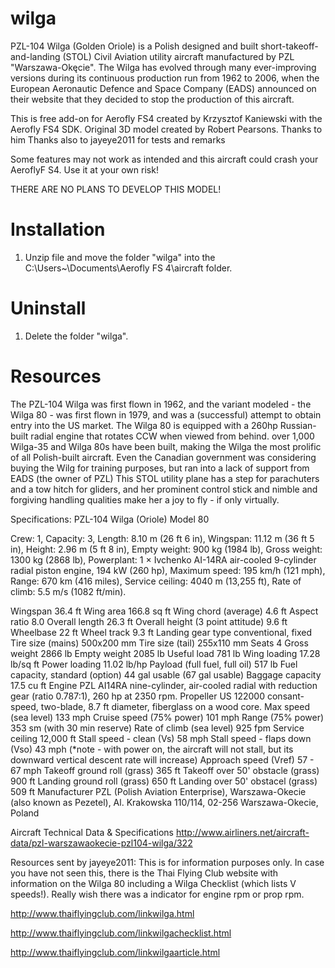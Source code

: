 # wilga
PZL-104 Wilga (Golden Oriole) is a Polish designed and built short-takeoff-and-landing (STOL) Civil Aviation utility aircraft manufactured by PZL "Warszawa-Okęcie". The Wilga has evolved through many ever-improving versions during its continuous production run from 1962 to 2006, when the European Aeronautic Defence and Space Company (EADS) announced on their website that they decided to stop the production of this aircraft. 

This is free add-on for Aerofly FS4 created by Krzysztof Kaniewski with the Aerofly FS4 SDK.
Original 3D model created by Robert Pearsons. Thanks to him
Thanks also to jayeye2011 for tests and remarks

 Some features may not work as intended and this aircraft could crash your AeroflyF S4. 
 Use it at your own risk!

THERE ARE NO PLANS TO DEVELOP THIS MODEL!

# Installation

1. Unzip file and move the folder "wilga" into the C:\Users\~\Documents\Aerofly FS 4\aircraft folder.

# Uninstall

1. Delete the folder "wilga".

# Resources

The PZL-104 Wilga was first flown in 1962, and the variant modeled - the Wilga 80 - was first flown in 1979, and was a (successful) attempt to obtain entry into the US market. The Wilga 80 is equipped with a 260hp Russian-built radial engine that rotates CCW when viewed from behind. over 1,000 Wilga-35 and Wilga 80s have been built, making the Wilga the most prolific of all Polish-built aircraft. Even the Canadian government was considering buying the Wilg for training purposes, but ran into a lack of support from EADS (the owner of PZL) This STOL utility plane has a step for parachuters and a tow hitch for gliders, and her prominent control stick and nimble and forgiving handling qualities make her a joy to fly - if only virtually.


Specifications: PZL-104 Wilga (Oriole) Model 80

Crew: 1,
Capacity: 3, 
Length: 8.10 m (26 ft 6 in), 
Wingspan: 11.12 m (36 ft 5 in), 
Height: 2.96 m (5 ft 8 in), 
Empty weight: 900 kg (1984 lb), 
Gross weight: 1300 kg (2868 lb), 
Powerplant: 1 × Ivchenko AI-14RA air-cooled 9-cylinder radial piston engine, 194 kW (260 hp), 
Maximum speed: 195 km/h (121 mph), 
Range: 670 km (416 miles), 
Service ceiling: 4040 m (13,255 ft), 
Rate of climb: 5.5 m/s (1082 ft/min). 

Wingspan 36.4 ft
Wing area 166.8 sq ft
Wing chord (average) 4.6 ft
Aspect ratio 8.0
Overall length 26.3 ft
Overall height (3 point attitude) 9.6 ft
Wheelbase 22 ft
Wheel track 9.3 ft
Landing gear type conventional, fixed
Tire size (mains) 500x200 mm
Tire size (tail) 255x110 mm
Seats 4
Gross weight 2866 lb
Empty weight 2085 lb
Useful load 781 lb
Wing loading 17.28 lb/sq ft
Power loading 11.02 lb/hp
Payload (full fuel, full oil) 517 lb
Fuel capacity, standard (option) 44 gal usable (67 gal usable)
Baggage capacity 17.5 cu ft
Engine PZL AI14RA nine-cylinder, air-cooled radial with reduction gear (ratio 0.787:1), 260 hp at 2350 rpm.
Propeller US 122000 consant-speed, two-blade, 8.7 ft diameter, fiberglass on a wood core.
Max speed (sea level) 133 mph
Cruise speed (75% power) 101 mph
Range (75% power) 353 sm (with 30 min reserve)
Rate of climb (sea level) 925 fpm
Service ceiling 12,000 ft
Stall speed - clean (Vs) 58 mph
Stall speed - flaps down (Vso) 43 mph (*note - with power on, the aircraft will not stall, but its downward vertical descent rate will increase)
Approach speed (Vref) 57 - 67 mph
Takeoff ground roll (grass) 365 ft
Takeoff over 50' obstacle (grass) 900 ft
Landing ground roll (grass) 650 ft
Landing over 50' obstacel (grass) 509 ft
Manufacturer PZL (Polish Aviation Enterprise), Warszawa-Okecie (also known as Pezetel), Al. Krakowska 110/114, 02-256 Warszawa-Okecie, Poland 

Aircraft Technical Data & Specifications http://www.airliners.net/aircraft-data/pzl-warszawaokecie-pzl104-wilga/322

Resources sent by jayeye2011: This is for information purposes only. In case you have not seen this, there is the Thai Flying Club website with information on the Wilga 80 including a Wilga Checklist (which lists V speeds!). Really wish there was a indicator for engine rpm or prop rpm.

http://www.thaiflyingclub.com/linkwilga.html

http://www.thaiflyingclub.com/linkwilgachecklist.html

http://www.thaiflyingclub.com/linkwilgaarticle.html
